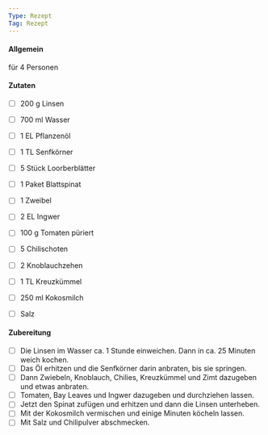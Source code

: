 ```yaml
---
Type: Rezept
Tag: Rezept
---
```


#### Allgemein
für 4 Personen


#### Zutaten
- [ ] 200 g Linsen
- [ ] 700 ml Wasser
- [ ] 1 EL Pflanzenöl
- [ ] 1 TL Senfkörner
- [ ] 5 Stück Loorberblätter
- [ ] 1 Paket Blattspinat
- [ ] 1 Zweibel
- [ ] 2 EL Ingwer
- [ ] 100 g Tomaten püriert
- [ ] 5 Chilischoten
- [ ] 2 Knoblauchzehen
- [ ] 1 TL Kreuzkümmel
- [ ] 250 ml Kokosmilch
- [ ] Salz


#### Zubereitung
- [ ] Die Linsen im Wasser ca. 1 Stunde einweichen. Dann in ca. 25 Minuten weich kochen.
- [ ] Das Öl erhitzen und die Senfkörner darin anbraten, bis sie springen.
- [ ] Dann Zwiebeln, Knoblauch, Chilies, Kreuzkümmel und Zimt dazugeben und etwas anbraten.
- [ ] Tomaten, Bay Leaves und Ingwer dazugeben und durchziehen lassen.
- [ ] Jetzt den Spinat zufügen und erhitzen und dann die Linsen unterheben.
- [ ] Mit der Kokosmilch vermischen und einige Minuten köcheln lassen.
- [ ] Mit Salz und Chilipulver abschmecken. 